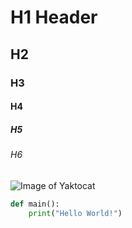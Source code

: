 # H1 Header

## H2
### H3
#### H4
##### H5
###### H6

![Image of Yaktocat](https://octodex.github.com/images/yaktocat.png)

``` python
def main():
    print("Hello World!")
```
